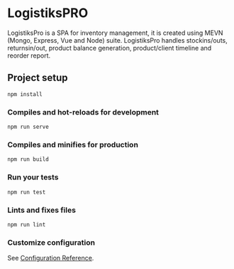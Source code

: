 # LogistiksPRO
LogistiksPro is a SPA for inventory management, it is created using MEVN (Mongo, Express, Vue and Node) suite. 
LogistiksPro handles stockins/outs, returnsin/out, product balance generation, product/client timeline and reorder report.

## Project setup
```
npm install
```

### Compiles and hot-reloads for development
```
npm run serve
```

### Compiles and minifies for production
```
npm run build
```

### Run your tests
```
npm run test
```

### Lints and fixes files
```
npm run lint
```

### Customize configuration
See [Configuration Reference](https://cli.vuejs.org/config/).

